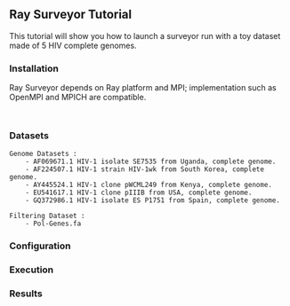 ## Ray Surveyor Tutorial

This tutorial will show you how to launch a surveyor run with a toy dataset made of 5 HIV complete genomes.

### Installation

Ray Surveyor depends on Ray platform and MPI; implementation such as OpenMPI and MPICH are compatible.


```
	

```


### Datasets


```
Genome Datasets :
	- AF069671.1 HIV-1 isolate SE7535 from Uganda, complete genome.
	- AF224507.1 HIV-1 strain HIV-1wk from South Korea, complete genome.
	- AY445524.1 HIV-1 clone pWCML249 from Kenya, complete genome.
	- EU541617.1 HIV-1 clone pIIIB from USA, complete genome.
	- GQ372986.1 HIV-1 isolate ES P1751 from Spain, complete genome.

Filtering Dataset :
	- Pol-Genes.fa
```


### Configuration


### Execution


### Results
